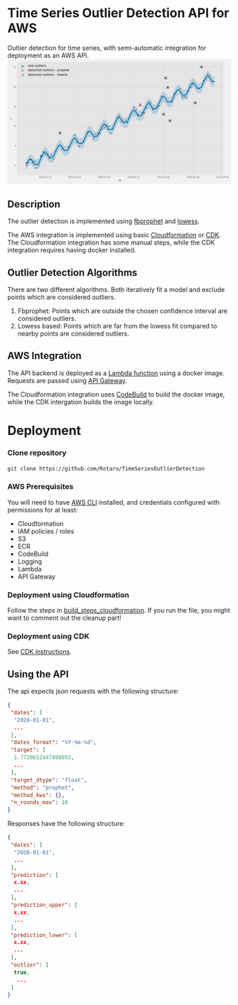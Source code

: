 # Time Series Outlier Detection API for AWS
Outlier detection for time series, with semi-automatic integration for deployment as an AWS API.  
![alt text](./docs/outlier_example.png "Synthetic Example")  
## Description
The outlier detection is implemented using [fbprophet](https://facebook.github.io/prophet/) and
[lowess](https://www.statsmodels.org/dev/generated/statsmodels.nonparametric.smoothers_lowess.lowess.html).

The AWS integration is implemented using basic [Cloudformation](https://aws.amazon.com/cloudformation/)
or [CDK](https://aws.amazon.com/cdk/). The Cloudformation integration has some manual steps, 
while the CDK integration requires having docker installed. 

## Outlier Detection Algorithms
There are two different algorithms. Both iteratively fit a model and exclude points which are considered outliers. 
1. Fbprophet: Points which are outside the chosen confidence interval are considered outliers. 
2. Lowess based: Points which are far from the lowess fit compared to nearby points are considered outliers.

## AWS Integration
The API backend is deployed as a [Lambda function](https://aws.amazon.com/lambda/) using a docker image. 
Requests are passed using [API Gateway](https://aws.amazon.com/api-gateway/).

The Cloudformation integration uses [CodeBuild](https://aws.amazon.com/codebuild/) to build the docker image, while
the CDK intergation builds the image locally.

# Deployment
### Clone repository
`git clone https://github.com/Rotaro/TimeSeriesOutlierDetection`

### AWS Prerequisites
You will need to have [AWS CLI](https://aws.amazon.com/cli/) installed, 
and credentials configured with permissions for at least:
- Cloudformation
- IAM policies / roles
- S3
- ECR
- CodeBuild
- Logging
- Lambda 
- API Gateway

### Deployment using Cloudformation
Follow the steps in [build_steps_cloudformation](build_steps_cloudformation.sh). 
If you run the file, you might want to comment out the cleanup part! 

### Deployment using CDK
See [CDK instructions](cdk/README.md).

## Using the API
The api expects json requests with the following structure:
```json
{
 "dates": [
  "2020-01-01",
  ...
 ],
 "dates_format": "%Y-%m-%d",
 "target": [
  1.7720652447488892,
  ...
 ],
 "target_dtype": "float",
 "method": "prophet",
 "method_kws": {},
 "n_rounds_max": 10
}
```
Responses have the following structure:
```json
{
 "dates": [
  "2020-01-01",
  ...
 ],
 "prediction": [
  x.xx,
  ...
 ],
 "prediction_upper": [
  x.xx,
  ...
 ],
 "prediction_lower": [
  x.xx,
  ...
 ],
 "outlier": [
  true, 
   ...
 ]
}
```

